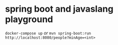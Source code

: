 # spring boot and javaslang playground

`docker-compose up` _or_ `mvn spring-boot:run`  
`http://localhost:8080/people?minAge=<int>`
